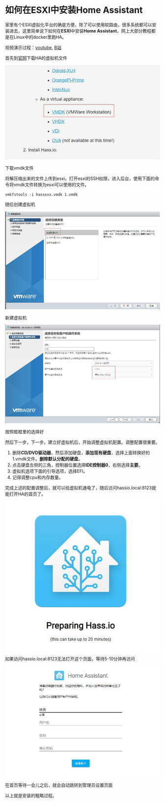 # 如何在ESXI中安装Home Assistant


家里有个ESXI虚拟化平台的确是方便，除了可以使用软路由，很多系统都可以安装进去，这里简单说下如何在**ESXI**中安装**Home Assistant**，网上大部分教程都是在Linux中的docker里跑HA。

视频演示过程：[youtube](https://www.youtube.com/watch?v=26bv7qNSBgg), [B站](https://www.bilibili.com/video/av70977447/)

首先到[官网](https://www.home-assistant.io/hassio/installation/)下载HA的虚拟机文件

![](images/01.jpg)

下载vmdk文件

将解压缩出来的文件上传到esxi，打开esxi的SSH权限，进入后台，使用下面的命令将vmdk文件转换为esxi可以使用的文件。
```shell
vmkfstools -i hassxxx.vmdk 1.vmdk
```
随后创建虚拟机

![](images/03-1.jpg)

新建虚拟机

![](images/04.jpg)

按照框框里的选择好

然后下一步，下一步。建立好虚拟机后，开始调整虚拟机配置。调整配置很重要。

1. 删除**CD/DVD驱动器**，然后添加硬盘，**添加现有硬盘**，选择上面转换好的1.vmdk文件。**删除默认分配的硬盘**。
2. 点击硬盘左侧的三角，控制器位置选择**IDE控制器0**，右侧选择**主要**。
3. 虚拟机选项下面的引导选项，选择EFI。
4. 记得调整cpu和内存数量。

完成上述的配置调整后，就可以给虚拟机通电了，随后访问hassio.local:8123就能打开HA的首页了。

![](images/06.jpg)

如果访问hassio.local:8123无法打开这个页面，等待5-10分钟再访问

![](images/07.jpg)

在首页等待一会儿之后，就会自动跳转到管理员设置页面

以上就是安装的粗略过程。

